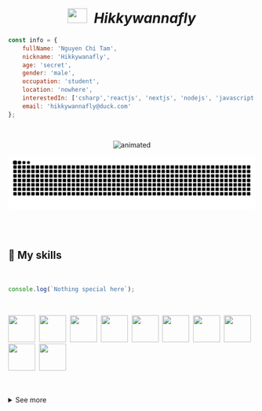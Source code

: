 ## <h1 align="center"> <img src="https://thumbs.gfycat.com/AlienatedPrestigiousKoi-size_restricted.gif" height="30" width="40"> &nbsp;***Hikkywannafly***
```javascript
const info = {
	fullName: 'Nguyen Chi Tam',
	nickname: 'Hikkywanafly',
	age: 'secret',
	gender: 'male',
	occupation: 'student',
	location: 'nowhere',
	interestedIn: ['csharp','reactjs', 'nextjs', 'nodejs', 'javascript', 'typescript', 'linux'],
	email: 'hikkywannafly@duck.com'
};
```
 <br>
 
<p align="center"> 
<img src="https://readme-typing-svg.herokuapp.com?size=30&duration=1500&lines=Hello+world!;Ch%C3%A0o+th%E1%BA%BF+gi%E1%BB%9Bi!;%E3%81%93%E3%82%93%E3%81%AB%E3%81%A1%E3%81%AF%E4%B8%96%E7%95%8C!!;Hallo+Welt!;%D0%9F%D1%80%D0%B8%D0%B2%D0%B5%D1%82%2C+%D0%BC%D0%B8%D1%80!;Bonjour+le+monde!;%EC%95%88%EB%85%95%ED%95%98%EC%84%B8%EC%9A%94+%EC%84%B8%EA%B3%84!;I'm+TamNguyen;You+can+call+me+Hikky" alt="animated" />
</p>
 
<p align="center"> <img src="https://github.com/TamNguyenS/TamNguyenS/blob/output/github-contribution-grid-snake.svg" alt="tamnguyens" /> </p>

<br>
<br>
	
			
	
## 🔮 **My skills**

<br>
	
```javascript
console.log(`Nothing special here`);
```
	
<br>
	
<img src="https://camo.githubusercontent.com/ece04e9e6d8e7370a88024f41d544915e01ce71b5457326c08349cc282ccf2d4/68747470733a2f2f6d65646961332e67697068792e636f6d2f6d656469612f6c6e377a32655772696951416c6c6656636e2f323030772e77656270" width="55px" height="55px" >&nbsp;
<img src="https://media.giphy.com/media/fsEaZldNC8A1PJ3mwp/giphy.gif" width="55px" height="55px" >&nbsp;
<img src="https://media.giphy.com/media/XAxylRMCdpbEWUAvr8/giphy.gif" width="55px" height="55px" >&nbsp;
<img src="https://media.giphy.com/media/Sr8xDpMwVKOHUWDVRD/giphy.gif" width="55px" height="55px" >&nbsp;
<img src="https://media.giphy.com/media/JqDcpPX8vWahUny0pE/giphy.gif" width="55px" height="55px" >&nbsp;
<img src="https://media.giphy.com/media/kHlrPbN9zaoOo7KXDo/giphy.gif" width="55px" height="55px" >&nbsp;
<img src="https://media0.giphy.com/media/kdFc8fubgS31b8DsVu/giphy.gif" width="55px" height="55px" >&nbsp;
<img src="https://media2.giphy.com/media/eNAsjO55tPbgaor7ma/giphy.gif?cid=790b7611a89823e3881cf0584548a1e03f4e150efa34c861&rid=giphy.gif&ct=s" width="55px" height="55px" >&nbsp;
<img src="https://camo.githubusercontent.com/4d67389739aa53e876a878719fa61eeebea468ae0be6af71903fa8c4c9b72018/68747470733a2f2f692e67697068792e636f6d2f6d656469612f49647941514a564e326b56504e55726f6a4d2f3230302e77656270" width="55px" height="55px" >&nbsp;
<img src="https://camo.githubusercontent.com/0cad3f969b0946abd0e5f16e9ed1ff78a2495a40c2bb5c6414aefd4be76505aa/68747470733a2f2f692e67697068792e636f6d2f6d656469612f4b7a4a6b7a6a676766474e355079366e6b542f3230302e77656270" width="55px" height="55px" >&nbsp;

 <br>
 <br>

 <details>
 <summary>See more</summary>
  
 ## 🌐 Connect with me
  
<p align="left">
<a href="https://twitter.com/tamnguy28327146" target="blank"><img align="center" src="https://raw.githubusercontent.com/rahuldkjain/github-profile-readme-generator/master/src/images/icons/Social/twitter.svg" alt="tamnguy28327146" height="30" width="40" /></a>
<a href="https://fb.com/Hikkywannafly" target="blank"><img align="center" src="https://raw.githubusercontent.com/rahuldkjain/github-profile-readme-generator/master/src/images/icons/Social/facebook.svg" alt="Hikkywannafly" height="30" width="40" /></a>
<a href="https://discord.gg/https://discord.gg/HKjZkkSU" target="blank"><img align="center" src="https://raw.githubusercontent.com/rahuldkjain/github-profile-readme-generator/master/src/images/icons/Social/discord.svg" alt="https://discord.gg/HKjZkkSU" height="30" width="40" /></a>
</p>
 
## 🎻 **I'm a music addict**

[![Programming Music](https://img.shields.io/badge/Loffi%20Chill-%231DB954.svg?&style=for-the-badge&logo=spotify&logoColor=white)](https://open.spotify.com/playlist/5eHUErerg4SbhttZgtGvOT?si=744446ba11de46fc)  [![PPOP Music](https://img.shields.io/badge/Mikki%20Loffi-%231DB954.svg?&style=for-the-badge&logo=spotify&logoColor=white)](https://open.spotify.com/playlist/4SYNclFrwAf717XkW02KRT?si=0e87897bef064e07) [![PPOP Music](https://img.shields.io/badge/Japan%20Loffi-%231DB954.svg?&style=for-the-badge&logo=spotify&logoColor=white)](https://open.spotify.com/playlist/4SYNclFrwAf717XkW02KRT?si=0e87897bef064e07)
<p align="left"> <img src="https://komarev.com/ghpvc/?username=tamnguyens&label=Profile%20views&color=0e75b6&style=flat" alt="tamnguyens" /> </p>
</details>
